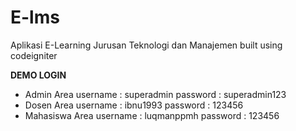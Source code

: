 # E-lms
Aplikasi E-Learning Jurusan Teknologi dan Manajemen
built using codeigniter

<b>DEMO LOGIN</b>
* Admin Area
username : superadmin
password : superadmin123
* Dosen Area
username : ibnu1993
password : 123456
* Mahasiswa Area
username : luqmanppmh
password : 123456
